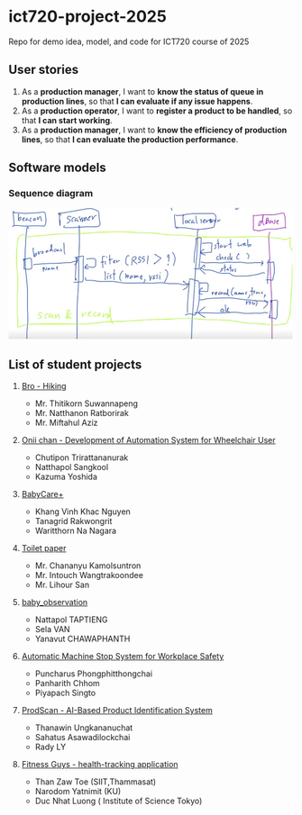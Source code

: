 # ict720-project-2025
Repo for demo idea, model, and code for ICT720 course of 2025

## User stories
1. As a **production manager**, I want to **know the status of queue in production lines**, so that **I can evaluate if any issue happens**.
2. As a **production operator**, I want to **register a product to be handled**, so that **I can start working**.
3. As a **production manager**, I want to **know the efficiency of production lines**, so that **I can evaluate the production performance**.

## Software models
### Sequence diagram
![Sequence diagram of scan and record](images/seq_diagram_scan_record.jpg)

## List of student projects
1. [Bro - Hiking](https://github.com/miftahulaziz/ICT720-2025-TeamProject)
   - Mr. Thitikorn Suwannapeng
   - Mr. Natthanon Ratborirak
   - Mr. Miftahul Aziz

2. [Onii chan - Development of Automation System for Wheelchair User](https://github.com/ChutiponTri/ict720-project)
   - Chutipon Trirattananurak
   - Natthapol Sangkool
   - Kazuma Yoshida

3. [BabyCare+](https://github.com/khangnkv/ict720_software_2025)
   - Khang Vinh Khac Nguyen
   - Tanagrid Rakwongrit
   - Waritthorn Na Nagara
     
4. [Toilet paper](https://github.com/Lihour21/ict720-porject-2025)
   - Mr. Chananyu Kamolsuntron
   - Mr. Intouch Wangtrakoondee
   - Mr. Lihour San
  
5. [baby_observation](https://github.com/selavan/ict720_software_2025_TBD)
   - Nattapol TAPTIENG
   - Sela VAN
   - Yanavut CHAWAPHANTH
  
6. [Automatic Machine Stop System for Workplace Safety](https://github.com/Panharithchhom23/ICT720_RTN_Project2025)
   - Puncharus Phongphitthongchai
   - Panharith Chhom
   - Piyapach Singto
  
7. [ProdScan - AI-Based Product Identification System](https://github.com/Rady909/Ict720_software_2025)
   - Thanawin Ungkananuchat
   - Sahatus Asawadilockchai
   - Rady LY
  
8. [Fitness Guys - health-tracking application](https://github.com/thanzawtoe888/ict720-project)
   - Than Zaw Toe (SIIT,Thammasat)
   - Narodom Yatnimit (KU)
   - Duc Nhat Luong ( Institute of Science Tokyo)

